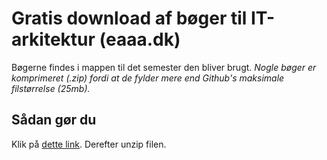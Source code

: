 # Gratis download af bøger til IT-arkitektur (eaaa.dk)
Bøgerne findes i mappen til det semester den bliver brugt.
_Nogle bøger er komprimeret (.zip) fordi at de fylder mere end Github's maksimale filstørrelse (25mb)._
## Sådan gør du
Klik på [dette link](https://github.com/peterhn92/download-it-arkitektur-boeger-gratis/archive/main.zip). Derefter unzip filen.
